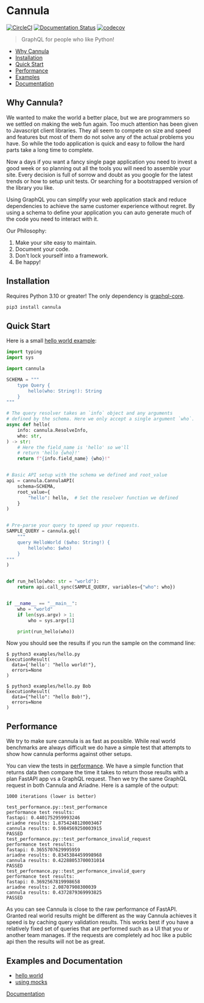 # Cannula

[![CircleCI](https://circleci.com/gh/rmyers/cannula.svg?style=shield)](https://circleci.com/gh/rmyers/cannula)
[![Documentation Status](https://readthedocs.org/projects/cannula/badge/?version=main)](https://cannula.readthedocs.io/en/main/?badge=main)
[![codecov](https://codecov.io/gh/rmyers/cannula/branch/main/graph/badge.svg?token=4OOWACS3QD)](https://codecov.io/gh/rmyers/cannula)

> GraphQL for people who like Python!

- [Why Cannula](#why)
- [Installation](#install)
- [Quick Start](#start)
- [Performance](#performance)
- [Examples](#examples)
- [Documentation](https://cannula.readthedocs.io/)

<h2 id="why">Why Cannula?</h2>

We wanted to make the world a better place, but we are programmers so we settled
on making the web fun again. Too much attention has been given to Javascript
client libraries. They all seem to compete on size and speed and features but
most of them do not solve any of the actual problems you have. So while the
todo application is quick and easy to follow the hard parts take a long time
to complete.

Now a days if you want a fancy single page application you need to invest a
good week or so planning out all the tools you will need to assemble your site.
Every decision is full of sorrow and doubt as you google for the latest trends
or how to setup unit tests. Or searching for a bootstrapped version of the
library you like.

Using GraphQL you can simplify your web application stack and reduce
dependencies to achieve the same customer experience without regret. By using
a schema to define your application you can auto generate much of the code
you need to interact with it.

Our Philosophy:

1. Make your site easy to maintain.
2. Document your code.
3. Don't lock yourself into a framework.
4. Be happy!

<h2 id="install">Installation</h2>

Requires Python 3.10 or greater! The only dependency is
[graphql-core](https://graphql-core-3.readthedocs.io/en/latest/).

```bash
pip3 install cannula
```

<h2 id="start">Quick Start</h2>

Here is a small [hello world example](examples/hello.py):

```python
import typing
import sys

import cannula

SCHEMA = """
    type Query {
        hello(who: String!): String
    }
"""

# The query resolver takes an `info` object and any arguments
# defined by the schema. Here we only accept a single argument `who`.
async def hello(
    info: cannula.ResolveInfo,
    who: str,
) -> str:
    # Here the field_name is 'hello' so we'll
    # return 'hello {who}!'
    return f"{info.field_name} {who}!"


# Basic API setup with the schema we defined and root_value
api = cannula.CannulaAPI(
    schema=SCHEMA,
    root_value={
        "hello": hello,  # Set the resolver function we defined
    }
)


# Pre-parse your query to speed up your requests.
SAMPLE_QUERY = cannula.gql(
    """
    query HelloWorld ($who: String!) {
        hello(who: $who)
    }
"""
)


def run_hello(who: str = "world"):
    return api.call_sync(SAMPLE_QUERY, variables={"who": who})


if __name__ == "__main__":
    who = "world"
    if len(sys.argv) > 1:
        who = sys.argv[1]

    print(run_hello(who))

```

Now you should see the results if you run the sample on the command line:

```
$ python3 examples/hello.py
ExecutionResult(
  data={'hello': "hello world!"},
  errors=None
)

$ python3 examples/hello.py Bob
ExecutionResult(
  data={"hello": "hello Bob!"},
  errors=None
)
```

<h2 id="performance">Performance</h2>

We try to make sure cannula is as fast as possible. While real world benchmarks are always difficult we do have a simple test that attempts to show how cannula performs against other setups.

You can view the tests in [performance](performance/test_performance.py). We have a simple function that returns data then compare the time it takes to return those results with a plan FastAPI app vs a GraphQL request. Then we try the same GraphQL request in both Cannula and Ariadne. Here is a sample of the output:

```
1000 iterations (lower is better)

test_performance.py::test_performance
performance test results:
fastapi: 0.4401752959993246
ariadne results: 1.8754248120003467
cannula results: 0.5984569250003915
PASSED
test_performance.py::test_performance_invalid_request
performance test results:
fastapi: 0.3655707629995959
ariadne results: 0.8345384459998968
cannula results: 0.42288053700031014
PASSED
test_performance.py::test_performance_invalid_query
performance test results:
fastapi: 0.3692567819998658
ariadne results: 2.08707908300039
cannula results: 0.4372879369993825
PASSED
```

As you can see Cannula is close to the raw performance of FastAPI. Granted real world results might be different as the way Cannula achieves it speed is by caching query validation results. This works best if you have a relatively fixed set of queries that are performed such as a UI that you or another team manages. If the requests are completely ad hoc like a public api then the results will not be as great.

<h2 id="examples">Examples and Documentation</h2>

- [hello world](examples/hello.py)
- [using mocks](examples/mocks.py)

[Documentation](https://cannula.readthedocs.io/)
